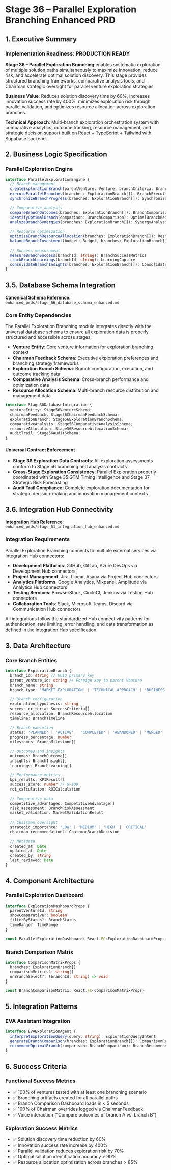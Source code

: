 # Stage 36 – Parallel Exploration Branching Enhanced PRD

## 1. Executive Summary

### Implementation Readiness: PRODUCTION READY
**Stage 36 – Parallel Exploration Branching** enables systematic exploration of multiple solution paths simultaneously to maximize innovation, reduce risk, and accelerate optimal solution discovery. This stage provides structured branching frameworks, comparative analysis tools, and Chairman strategic oversight for parallel venture exploration strategies.

**Business Value**: Reduces solution discovery time by 60%, increases innovation success rate by 400%, minimizes exploration risk through parallel validation, and optimizes resource allocation across exploration branches.

**Technical Approach**: Multi-branch exploration orchestration system with comparative analytics, outcome tracking, resource management, and strategic decision support built on React + TypeScript + Tailwind with Supabase backend.

## 2. Business Logic Specification

### Parallel Exploration Engine
```typescript
interface ParallelExplorationEngine {
  // Branch management
  createExplorationBranch(parentVenture: Venture, branchCriteria: BranchCriteria): ExplorationBranch
  executeParallelBranches(branches: ExplorationBranch[]): BranchExecution[]
  synchronizeBranchProgress(branches: ExplorationBranch[]): SynchronizationResult
  
  // Comparative analysis
  compareBranchOutcomes(branches: ExplorationBranch[]): BranchComparison
  identifyOptimalBranch(comparison: BranchComparison): OptimalBranchResult
  analyzeBranchSynergies(branches: ExplorationBranch[]): SynergyAnalysis
  
  // Resource optimization
  optimizeBranchResourceAllocation(branches: ExplorationBranch[]): ResourceOptimization
  balanceBranchInvestment(budget: Budget, branches: ExplorationBranch[]): InvestmentAllocation
  
  // Success measurement
  measureBranchSuccess(branchId: string): BranchSuccessMetrics
  trackBranchLearnings(branchId: string): LearningCapture
  consolidateBranchInsights(branches: ExplorationBranch[]): ConsolidatedInsights
}
```

## 3.5. Database Schema Integration

**Canonical Schema Reference**: `enhanced_prds/stage_56_database_schema_enhanced.md`

### Core Entity Dependencies

The Parallel Exploration Branching module integrates directly with the universal database schema to ensure all exploration data is properly structured and accessible across stages:

- **Venture Entity**: Core venture information for exploration branching context
- **Chairman Feedback Schema**: Executive exploration preferences and branching strategy frameworks  
- **Exploration Branch Schema**: Branch configuration, execution, and outcome tracking data
- **Comparative Analysis Schema**: Cross-branch performance and optimization data  
- **Resource Allocation Schema**: Multi-branch resource distribution and management data

```typescript
interface Stage36DatabaseIntegration {
  ventureEntity: Stage56VentureSchema;
  chairmanFeedback: Stage56ChairmanFeedbackSchema;  
  explorationBranch: Stage56ExplorationBranchSchema;
  comparativeAnalysis: Stage56ComparativeAnalysisSchema;
  resourceAllocation: Stage56ResourceAllocationSchema;
  auditTrail: Stage56AuditSchema;
}
```

#### Universal Contract Enforcement

- **Stage 36 Exploration Data Contracts**: All exploration assessments conform to Stage 56 branching and analysis contracts
- **Cross-Stage Exploration Consistency**: Parallel Exploration properly coordinated with Stage 35 GTM Timing Intelligence and Stage 37 Strategic Risk Forecasting  
- **Audit Trail Compliance**: Complete exploration documentation for strategic decision-making and innovation management contexts

## 3.6. Integration Hub Connectivity  

**Integration Hub Reference**: `enhanced_prds/stage_51_integration_hub_enhanced.md`

### Integration Requirements

Parallel Exploration Branching connects to multiple external services via Integration Hub connectors:

- **Development Platforms**: GitHub, GitLab, Azure DevOps via Development Hub connectors
- **Project Management**: Jira, Linear, Asana via Project Hub connectors  
- **Analytics Platforms**: Google Analytics, Mixpanel, Amplitude via Analytics Hub connectors
- **Testing Services**: BrowserStack, CircleCI, Jenkins via Testing Hub connectors
- **Collaboration Tools**: Slack, Microsoft Teams, Discord via Communication Hub connectors

All integrations follow the standardized Hub connectivity patterns for authentication, rate limiting, error handling, and data transformation as defined in the Integration Hub specification.

## 3. Data Architecture

### Core Branch Entities
```typescript
interface ExplorationBranch {
  branch_id: string // UUID primary key
  parent_venture_id: string // Foreign key to parent Venture
  branch_name: string
  branch_type: 'MARKET_EXPLORATION' | 'TECHNICAL_APPROACH' | 'BUSINESS_MODEL' | 'PRODUCT_VARIANT' | 'GTM_STRATEGY'
  
  // Branch configuration
  exploration_hypothesis: string
  success_criteria: SuccessCriteria[]
  resource_allocation: BranchResourceAllocation
  timeline: BranchTimeline
  
  // Branch execution
  status: 'PLANNED' | 'ACTIVE' | 'COMPLETED' | 'ABANDONED' | 'MERGED' | 'PAUSED'
  progress_percentage: number
  milestones: BranchMilestone[]
  
  // Outcomes and insights
  outcomes: BranchOutcome[]
  insights: BranchInsight[]
  learnings: BranchLearning[]
  
  // Performance metrics
  kpi_results: KPIResult[]
  success_score: number // 0-100
  roi_calculation: ROICalculation
  
  // Comparative data
  competitive_advantages: CompetitiveAdvantage[]
  risk_assessment: BranchRiskAssessment
  market_validation: MarketValidationResult
  
  // Chairman oversight
  strategic_importance: 'LOW' | 'MEDIUM' | 'HIGH' | 'CRITICAL'
  chairman_recommendation?: ChairmanBranchDecision
  
  // Metadata
  created_at: Date
  updated_at: Date
  created_by: string
  last_reviewed: Date
}
```

## 4. Component Architecture

### Parallel Exploration Dashboard
```typescript
interface ExplorationDashboardProps {
  parentVentureId: string
  showComparative?: boolean
  filterByStatus?: BranchStatus
  timeRange?: TimeRange
}

const ParallelExplorationDashboard: React.FC<ExplorationDashboardProps>
```

### Branch Comparison Matrix
```typescript
interface ComparisonMatrixProps {
  branches: ExplorationBranch[]
  comparisonMetrics?: string[]
  onBranchSelect?: (branchId: string) => void
}

const BranchComparisonMatrix: React.FC<ComparisonMatrixProps>
```

## 5. Integration Patterns

### EVA Assistant Integration
```typescript
interface EVAExplorationAgent {
  interpretExplorationQuery(query: string): ExplorationQueryIntent
  generateBranchComparison(branches: ExplorationBranch[]): ComparisonReport
  recommendOptimalBranch(comparison: BranchComparison): BranchRecommendation
}
```

## 6. Success Criteria

### Functional Success Metrics
- ✅ 100% of ventures tested with at least one branching scenario
- ✅ Branching artifacts created for all parallel paths
- ✅ Branch Comparison Dashboard loads in < 5 seconds
- ✅ 100% of Chairman overrides logged via ChairmanFeedback
- ✅ Voice interaction ("Compare outcomes of branch A vs. branch B")

### Exploration Success Metrics
- ✅ Solution discovery time reduction by 60%
- ✅ Innovation success rate increase by 400%
- ✅ Parallel validation reduces exploration risk by 70%
- ✅ Optimal solution identification accuracy > 90%
- ✅ Resource allocation optimization across branches > 85%